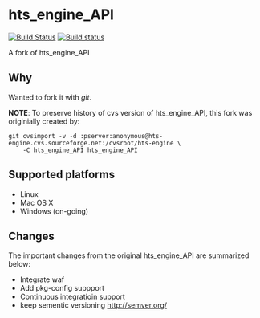 # hts_engine_API

[![Build Status](https://travis-ci.org/r9y9/hts_engine_API.svg?branch=master)](https://travis-ci.org/r9y9/hts_engine_API)
[![Build status](https://ci.appveyor.com/api/projects/status/7tm96g50a9i43mhl/branch/master?svg=true)](https://ci.appveyor.com/project/r9y9/hts-engine-api/branch/master)

A fork of hts_engine_API


## Why

Wanted to fork it with *git*.

**NOTE**: To preserve history of cvs version of hts_engine_API, this fork was originially created by:

```
git cvsimport -v -d :pserver:anonymous@hts-engine.cvs.sourceforge.net:/cvsroot/hts-engine \
    -C hts_engine_API hts_engine_API
```

## Supported platforms

- Linux
- Mac OS X
- Windows (on-going)

## Changes

The important changes from the original hts_engine_API are summarized below:

- Integrate waf
- Add pkg-config suppport
- Continuous integratioin support
- keep sementic versioning http://semver.org/
